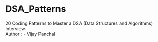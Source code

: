 # DSA_Patterns
20 Coding Patterns to Master a DSA (Data Structures and Algorithms) Interview.
<br>
Author : - Vijay Panchal
